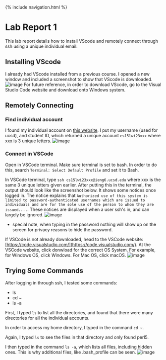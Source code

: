 {% include navigation.html %}

# Lab Report 1

This lab report details how to install VScode and remotely connect through ssh using a unique individual email.

## Installing VScode
I already had VScode installed from a previous course. I opened a new window and included a screenshot to show that VScode is downloaded.
![image](https://user-images.githubusercontent.com/40574565/212200682-ea5b093d-5db3-4f5a-90a4-8351ab66ca7b.png)
For future reference, in order to download VScode, go to the Visual Studio Code website and download onto Windows system. 

## Remotely Connecting

### Find individual account
I found my individual account on [this website](https://sdacs.ucsd.edu/~icc/index.php). I put my username (used for ucsd), and student ID, which returned a unique account `cs15lwi23xxx` where xxx is 3 unique letters.
![image](https://user-images.githubusercontent.com/40574565/212200501-0bf06847-ea46-48dc-8f98-b7c3cc7a7771.png)

### Connect in VSCode
Open in VSCode terminal. Make sure terminal is set to bash. In order to do this, search `Terminal: Select Default Profile` and set it to Bash. 

In VSCode terminal, type `ssh cs15lwi23xxx@ieng6.ucsd.edu` where xxx is the same 3 unique letters given earlier. After putting this in the terminal, the output should look like the screenshot below. It shows some notices once logged in. The notice explains that `Authorized use of this system is limited to password-authenticated usernames which are issued to individuals and are for the sole use of the person to whom they are issued....`. These notices are displayed when a user ssh's in, and can largely be ignored. 
![image](https://user-images.githubusercontent.com/40574565/212201442-09546375-bafc-49a6-bad9-6771f58772d4.png)
* special note, when typing in the password nothing will show up on the screen for privacy reasons to hide the password.

If VSCode is not already downloaded, head to the VSCode website: [https://code.visualstudio.com/](https://code.visualstudio.com/).
At the VSCode website, click donwload for the correct OS System. For example, for Windows OS, click Windows. For Mac OS, click macOS.
![image](https://user-images.githubusercontent.com/40574565/215368551-96e96f06-22bb-498f-8dae-092ef74bc297.png)


## Trying Some Commands
After logging in through ssh, I tested some commands:
* ls
* cd ~ 
* ls -a

First, I typed `ls` to list all the directories, and found that there were many directories for all the individual accounts. 

In order to access my home directory, I typed in the command `cd ~`. 

Again, I typed `ls` to see the files in that directory and only found perl5. 

I then typed in the command `ls -a`, which lists all files, including hidden ones. This is why additional files, like .bash_profile can be seen. 
![image](https://user-images.githubusercontent.com/40574565/212201884-79c3025d-5251-4c18-9657-b4310fd2f703.png)





